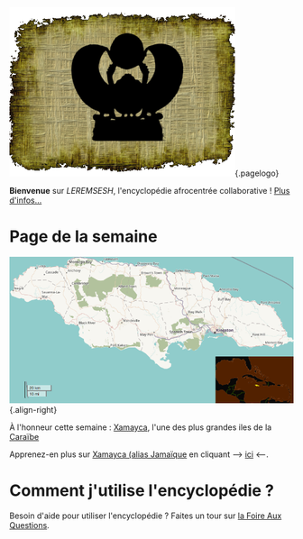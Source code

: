 <!-- TITLE: Page d'acceuil -->

![Logo Leremsesh Com](/uploads/logo/logo-leremsesh-com.png "Logo de LEREMSESH"){.pagelogo}

**Bienvenue** sur *LEREMSESH*, l'encyclopédie afrocentrée collaborative !
[Plus d'infos…](/leremsesh/presentation-de-leremsesh)

# Page de la semaine
![Xamayca Bis](/uploads/map/xamayca-bis.png "Carte de Xamayca"){.align-right}

À l'honneur cette semaine : [Xamayca](/geographie/ile/caraibes/midi/xamayca), l'une des plus grandes iles de la [Caraïbe](/geographie/ile/caraibes/iles-de-la-caraibe)

Apprenez-en plus sur [Xamayca (alias Jamaïque](/geographie/ile/caraibes/midi/xamayca) en cliquant --> [ici](/geographie/ile/caraibes/midi/xamayca) <--.

# Comment j'utilise l'encyclopédie ?
Besoin d'aide pour utiliser l'encyclopédie ? Faites un tour sur [la Foire Aux Questions](/leremsesh/faq).
